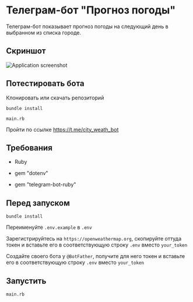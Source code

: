 # Телеграм-бот "Прогноз погоды"
Телеграм-бот показывает прогноз погоды на следующий день в выбранном из списка городе.

## Скриншот
![Application screenshot](https://github.com/dmentry/WeatherForecastBot/blob/master/Screenshot.jpg)

## Потестировать бота
Клонировать или скачать репозиторий

```
bundle install
```

```
main.rb
```
Пройти по ссылке
https://t.me/city_weath_bot

## Требования
* Ruby

* gem "dotenv"

* gem "telegram-bot-ruby"

## Перед запуском

```
bundle install
```

Переименуйте `.env.example` в `.env`

Зарегистрируйтесь на `https://openweathermap.org`, скопируйте оттуда токен и вставьте его в соответствующую строку `.env` вместо `your_token`

Создайте своего бота у `@BotFather`, получите для него токен и вставьте его в соответствующую строку `.env` вместо `your_token`

## Запустить
```
main.rb
```
